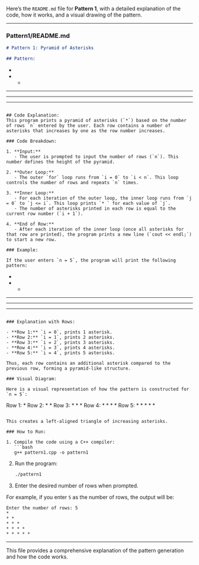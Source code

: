 Here’s the `README.md` file for **Pattern 1**, with a detailed explanation of the code, how it works, and a visual drawing of the pattern.

---

### Pattern1/README.md

```md
# Pattern 1: Pyramid of Asterisks

## Pattern:
```
*
* *
* * *
* * * *
* * * * *
```

## Code Explanation:
This program prints a pyramid of asterisks (`*`) based on the number of rows `n` entered by the user. Each row contains a number of asterisks that increases by one as the row number increases.

### Code Breakdown:

1. **Input:**
   - The user is prompted to input the number of rows (`n`). This number defines the height of the pyramid.

2. **Outer Loop:**
   - The outer `for` loop runs from `i = 0` to `i < n`. This loop controls the number of rows and repeats `n` times.

3. **Inner Loop:**
   - For each iteration of the outer loop, the inner loop runs from `j = 0` to `j <= i`. This loop prints `* ` for each value of `j`. 
   - The number of asterisks printed in each row is equal to the current row number (`i + 1`).

4. **End of Row:**
   - After each iteration of the inner loop (once all asterisks for that row are printed), the program prints a new line (`cout << endl;`) to start a new row.

### Example:

If the user enters `n = 5`, the program will print the following pattern:

```
*
* *
* * *
* * * *
* * * * *
```

### Explanation with Rows:

- **Row 1:** `i = 0`, prints 1 asterisk.
- **Row 2:** `i = 1`, prints 2 asterisks.
- **Row 3:** `i = 2`, prints 3 asterisks.
- **Row 4:** `i = 3`, prints 4 asterisks.
- **Row 5:** `i = 4`, prints 5 asterisks.

Thus, each row contains an additional asterisk compared to the previous row, forming a pyramid-like structure.

### Visual Diagram:

Here is a visual representation of how the pattern is constructed for `n = 5`:

```
Row 1: *
Row 2: * *
Row 3: * * *
Row 4: * * * *
Row 5: * * * * *
```

This creates a left-aligned triangle of increasing asterisks.

### How to Run:

1. Compile the code using a C++ compiler:
   ```bash
   g++ pattern1.cpp -o pattern1
   ```

2. Run the program:
   ```bash
   ./pattern1
   ```

3. Enter the desired number of rows when prompted.

For example, if you enter `5` as the number of rows, the output will be:

```
Enter the number of rows: 5
*
* *
* * *
* * * *
* * * * *
```

---

This file provides a comprehensive explanation of the pattern generation and how the code works.